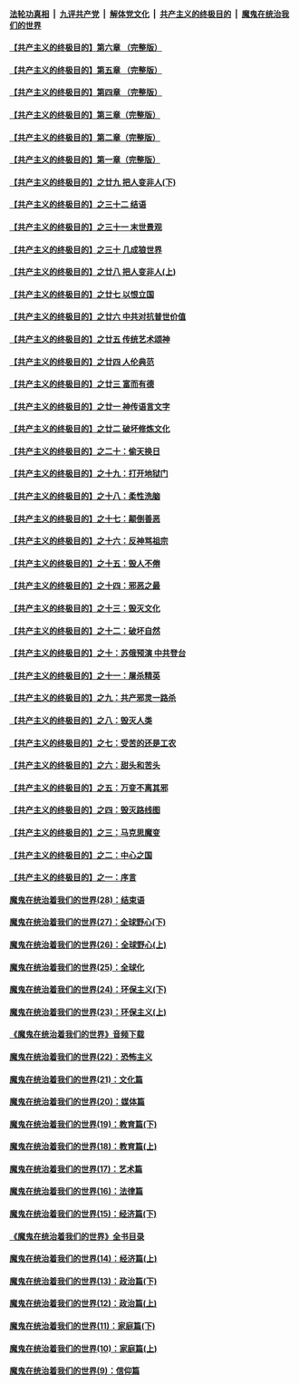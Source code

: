 ####  [法轮功真相](../../../../basic/blob/master/README.md?t=04030301) &nbsp;|&nbsp; [九评共产党](../../../../9ping.md/blob/master/README.md?t=04030301) &nbsp;|&nbsp; [解体党文化](../../../../jtdwh.md/blob/master/README.md?t=04030301)  &nbsp;|&nbsp; [共产主义的终极目的](../../../../gczydzjmd.md/blob/master/README.md?t=04030301) &nbsp;|&nbsp; [魔鬼在统治我们的世界](../../../../mgztzwmdsj.md/blob/master/README.md?t=04030301) 

#### [【共产主义的终极目的】第六章 （完整版）](../pages/nsc422/n11428913.md?t=04030301) 

#### [【共产主义的终极目的】第五章 （完整版）](../pages/nsc422/n11428912.md?t=04030301) 

#### [【共产主义的终极目的】第四章 （完整版）](../pages/nsc422/n11428907.md?t=04030301) 

#### [【共产主义的终极目的】第三章（完整版）](../pages/nsc422/n11428848.md?t=04030301) 

#### [【共产主义的终极目的】第二章（完整版）](../pages/nsc422/n11428831.md?t=04030301) 

#### [【共产主义的终极目的】第一章（完整版）](../pages/nsc422/n11417651.md?t=04030301) 

#### [【共产主义的终极目的】之廿九 把人变非人(下)](../pages/nsc422/n11344140.md?t=04030301) 

#### [【共产主义的终极目的】之三十二 结语](../pages/nsc422/n11360535.md?t=04030301) 

#### [【共产主义的终极目的】之三十一 末世景观](../pages/nsc422/n11351129.md?t=04030301) 

#### [【共产主义的终极目的】之三十 几成狼世界](../pages/nsc422/n11348280.md?t=04030301) 

#### [【共产主义的终极目的】之廿八 把人变非人(上)](../pages/nsc422/n11340492.md?t=04030301) 

#### [【共产主义的终极目的】之廿七 以恨立国](../pages/nsc422/n11336944.md?t=04030301) 

#### [【共产主义的终极目的】之廿六 中共对抗普世价值](../pages/nsc422/n11324785.md?t=04030301) 

#### [【共产主义的终极目的】之廿五 传统艺术颂神](../pages/nsc422/n11296396.md?t=04030301) 

#### [【共产主义的终极目的】之廿四 人伦典范](../pages/nsc422/n11296397.md?t=04030301) 

#### [【共产主义的终极目的】之廿三 富而有德](../pages/nsc422/n11283598.md?t=04030301) 

#### [【共产主义的终极目的】之廿一 神传语言文字](../pages/nsc422/n11263265.md?t=04030301) 

#### [【共产主义的终极目的】之廿二 破坏修炼文化](../pages/nsc422/n11245728.md?t=04030301) 

#### [【共产主义的终极目的】之二十：偷天换日](../pages/nsc422/n11238846.md?t=04030301) 

#### [【共产主义的终极目的】之十九：打开地狱门](../pages/nsc422/n11206376.md?t=04030301) 

#### [【共产主义的终极目的】之十八：柔性洗脑](../pages/nsc422/n11199994.md?t=04030301) 

#### [【共产主义的终极目的】之十七：颠倒善恶](../pages/nsc422/n11179782.md?t=04030301) 

#### [【共产主义的终极目的】之十六：反神骂祖宗](../pages/nsc422/n11166798.md?t=04030301) 

#### [【共产主义的终极目的】之十五：毁人不倦](../pages/nsc422/n11166792.md?t=04030301) 

#### [【共产主义的终极目的】之十四：邪恶之最](../pages/nsc422/n11150249.md?t=04030301) 

#### [【共产主义的终极目的】之十三：毁灭文化](../pages/nsc422/n11135227.md?t=04030301) 

#### [【共产主义的终极目的】之十二：破坏自然](../pages/nsc422/n11135214.md?t=04030301) 

#### [【共产主义的终极目的】之十：苏俄预演 中共登台](../pages/nsc422/n11118424.md?t=04030301) 

#### [【共产主义的终极目的】之十一：屠杀精英](../pages/nsc422/n11118442.md?t=04030301) 

#### [【共产主义的终极目的】之九：共产邪灵一路杀](../pages/nsc422/n11114139.md?t=04030301) 

#### [【共产主义的终极目的】之八：毁灭人类](../pages/nsc422/n11108503.md?t=04030301) 

#### [【共产主义的终极目的】之七：受苦的还是工农](../pages/nsc422/n11101809.md?t=04030301) 

#### [【共产主义的终极目的】之六：甜头和苦头](../pages/nsc422/n11096971.md?t=04030301) 

#### [【共产主义的终极目的】之五：万变不离其邪](../pages/nsc422/n11091285.md?t=04030301) 

#### [【共产主义的终极目的】之四：毁灭路线图](../pages/nsc422/n11086284.md?t=04030301) 

#### [【共产主义的终极目的】之三：马克思魔变](../pages/nsc422/n11061941.md?t=04030301) 

#### [【共产主义的终极目的】之二：中心之国](../pages/nsc422/n11047728.md?t=04030301) 

#### [【共产主义的终极目的】之一：序言](../pages/nsc422/n11086077.md?t=04030301) 

#### [魔鬼在统治着我们的世界(28)：结束语](../pages/nsc422/n10936246.md?t=04030301) 

#### [魔鬼在统治着我们的世界(27)：全球野心(下)](../pages/nsc422/n10928319.md?t=04030301) 

#### [魔鬼在统治着我们的世界(26)：全球野心(上)](../pages/nsc422/n10900318.md?t=04030301) 

#### [魔鬼在统治着我们的世界(25)：全球化](../pages/nsc422/n10788205.md?t=04030301) 

#### [魔鬼在统治着我们的世界(24)：环保主义(下)](../pages/nsc422/n10695307.md?t=04030301) 

#### [魔鬼在统治着我们的世界(23)：环保主义(上)](../pages/nsc422/n10688613.md?t=04030301) 

#### [《魔鬼在统治着我们的世界》音频下载](../pages/nsc422/n10635553.md?t=04030301) 

#### [魔鬼在统治着我们的世界(22)：恐怖主义](../pages/nsc422/n10614727.md?t=04030301) 

#### [魔鬼在统治着我们的世界(21)：文化篇](../pages/nsc422/n10597706.md?t=04030301) 

#### [魔鬼在统治着我们的世界(20)：媒体篇](../pages/nsc422/n10586579.md?t=04030301) 

#### [魔鬼在统治着我们的世界(19)：教育篇(下)](../pages/nsc422/n10564808.md?t=04030301) 

#### [魔鬼在统治着我们的世界(18)：教育篇(上)](../pages/nsc422/n10526970.md?t=04030301) 

#### [魔鬼在统治着我们的世界(17)：艺术篇](../pages/nsc422/n10499093.md?t=04030301) 

#### [魔鬼在统治着我们的世界(16)：法律篇](../pages/nsc422/n10485969.md?t=04030301) 

#### [魔鬼在统治着我们的世界(15)：经济篇(下)](../pages/nsc422/n10469975.md?t=04030301) 

#### [《魔鬼在统治着我们的世界》全书目录](../pages/nsc422/n10464261.md?t=04030301) 

#### [魔鬼在统治着我们的世界(14)：经济篇(上)](../pages/nsc422/n10457370.md?t=04030301) 

#### [魔鬼在统治着我们的世界(13)：政治篇(下)](../pages/nsc422/n10448270.md?t=04030301) 

#### [魔鬼在统治着我们的世界(12)：政治篇(上)](../pages/nsc422/n10444576.md?t=04030301) 

#### [魔鬼在统治着我们的世界(11)：家庭篇(下)](../pages/nsc422/n10440961.md?t=04030301) 

#### [魔鬼在统治着我们的世界(10)：家庭篇(上)](../pages/nsc422/n10435448.md?t=04030301) 

#### [魔鬼在统治着我们的世界(9)：信仰篇](../pages/nsc422/n10432159.md?t=04030301) 

